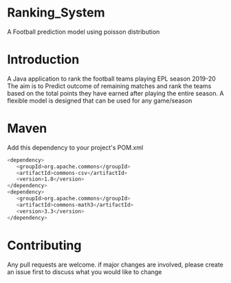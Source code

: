 # Ranking_System
A Football prediction model using poisson distribution

# Introduction
A Java application to rank the football teams playing EPL season 2019-20
The aim is to Predict outcome of remaining matches and rank the teams based on the total points they have earned
after playing the entire season.
A flexible model is designed that can be used for any game/season

# Maven
Add this dependency to your project's POM.xml
```bash
<dependency>
   <groupId>org.apache.commons</groupId>
   <artifactId>commons-csv</artifactId>
   <version>1.8</version>
</dependency>
<dependency>
   <groupId>org.apache.commons</groupId>
   <artifactId>commons-math3</artifactId>
   <version>3.3</version>
</dependency>
``` 

# Contributing
Any pull requests are welcome. if major changes are involved, please create an issue first to discuss what you would like to change
